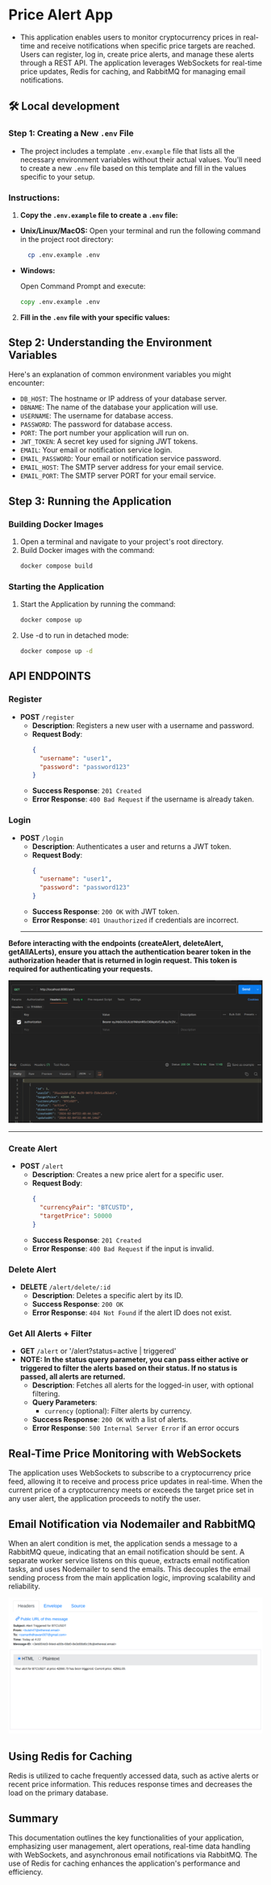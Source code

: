 # Price Alert App

- This application enables users to monitor cryptocurrency prices in real-time and receive notifications when specific price targets are reached. Users can register, log in, create price alerts, and manage these alerts through a REST API. The application leverages WebSockets for real-time price updates, Redis for caching, and RabbitMQ for managing email notifications.

## 🛠️ Local development

### Step 1: Creating a New `.env` File

- The project includes a template `.env.example` file that lists all the necessary environment variables without their actual values. You'll need to create a new `.env` file based on this template and fill in the values specific to your setup.

### Instructions:

1. **Copy the `.env.example` file to create a `.env` file:**

- **Unix/Linux/MacOS:**
  Open your terminal and run the following command in the project root directory:

  ```sh
    cp .env.example .env
  ```

- **Windows:**

  Open Command Prompt and execute:

  ```cmd
  copy .env.example .env
  ```

2. **Fill in the `.env` file with your specific values:**

## Step 2: Understanding the Environment Variables

Here's an explanation of common environment variables you might encounter:

- `DB_HOST`: The hostname or IP address of your database server.
- `DBNAME`: The name of the database your application will use.
- `USERNAME`: The username for database access.
- `PASSWORD`: The password for database access.
- `PORT`: The port number your application will run on.
- `JWT_TOKEN`: A secret key used for signing JWT tokens.
- `EMAIL`: Your email or notification service login.
- `EMAIL_PASSWORD`: Your email or notification service password.
- `EMAIL_HOST`: The SMTP server address for your email service.
- `EMAIL_PORT`: The SMTP server PORT for your email service.

## Step 3: Running the Application

### Building Docker Images

1. Open a terminal and navigate to your project's root directory.
2. Build Docker images with the command:
   ```sh
   docker compose build
   ```

### Starting the Application

1. Start the Application by running the command:

   ```sh
   docker compose up
   ```

2. Use -d to run in detached mode:

   ```sh
   docker compose up -d
   ```

## API ENDPOINTS

### Register

- **POST** `/register`
  - **Description**: Registers a new user with a username and password.
  - **Request Body**:
    ```json
    {
      "username": "user1",
      "password": "password123"
    }
    ```
  - **Success Response**: `201 Created`
  - **Error Response**: `400 Bad Request` if the username is already taken.

### Login

- **POST** `/login`
  - **Description**: Authenticates a user and returns a JWT token.
  - **Request Body**:
    ```json
    {
      "username": "user1",
      "password": "password123"
    }
    ```
  - **Success Response**: `200 OK` with JWT token.
  - **Error Response**: `401 Unauthorized` if credentials are incorrect.
  <hr>

**Before interacting with the endpoints (createAlert, deleteAlert, getAllALerts), ensure you attach the authentication bearer token in the authorization header that is returned in login request. This token is required for authenticating your requests.**

![Alt text](./images/auth.png)

<hr>

### Create Alert

- **POST** `/alert`
  - **Description**: Creates a new price alert for a specific user.
  - **Request Body**:
    ```json
    {
      "currencyPair": "BTCUSTD",
      "targetPrice": 50000
    }
    ```
  - **Success Response**: `201 Created`
  - **Error Response**: `400 Bad Request` if the input is invalid.

### Delete Alert

- **DELETE** `/alert/delete/:id`
  - **Description**: Deletes a specific alert by its ID.
  - **Success Response**: `200 OK`
  - **Error Response**: `404 Not Found` if the alert ID does not exist.

### Get All Alerts + Filter

- **GET** `/alert` or '/alert?status=active | triggered'
- **NOTE: In the status query parameter, you can pass either active or triggered to filter the alerts based on their status. If no status is passed, all alerts are returned.**
  - **Description**: Fetches all alerts for the logged-in user, with optional filtering.
  - **Query Parameters**:
    - `currency` (optional): Filter alerts by currency.
  - **Success Response**: `200 OK` with a list of alerts.
  - **Error Response**: `500 Internal Server Error` if an error occurs

## Real-Time Price Monitoring with WebSockets

The application uses WebSockets to subscribe to a cryptocurrency price feed, allowing it to receive and process price updates in real-time. When the current price of a cryptocurrency meets or exceeds the target price set in any user alert, the application proceeds to notify the user.

## Email Notification via Nodemailer and RabbitMQ

When an alert condition is met, the application sends a message to a RabbitMQ queue, indicating that an email notification should be sent. A separate worker service listens on this queue, extracts email notification tasks, and uses Nodemailer to send the emails. This decouples the email sending process from the main application logic, improving scalability and reliability.

![Alt text](./images/email.png)

## Using Redis for Caching

Redis is utilized to cache frequently accessed data, such as active alerts or recent price information. This reduces response times and decreases the load on the primary database.

## Summary

This documentation outlines the key functionalities of your application, emphasizing user management, alert operations, real-time data handling with WebSockets, and asynchronous email notifications via RabbitMQ. The use of Redis for caching enhances the application's performance and efficiency.
